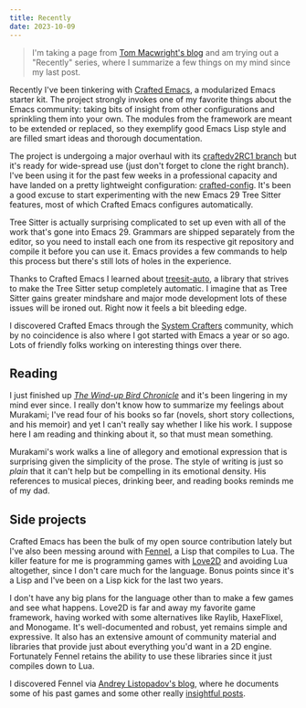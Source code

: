 ```yaml
---
title: Recently
date: 2023-10-09
---
```


> I'm taking a page from [Tom Macwright's blog](https://macwright.org)
> and am trying out a "Recently" series, where I summarize a few
> things on my mind since my last post.

Recently I've been tinkering with [Crafted
Emacs](https://github.com/SystemCrafters/crafted-emacs), a modularized
Emacs starter kit. The project strongly invokes one of my favorite
things about the Emacs community: taking bits of insight from other
configurations and sprinkling them into your own. The modules from the
framework are meant to be extended or replaced, so they exemplify good
Emacs Lisp style and are filled smart ideas and thorough
documentation.

The project is undergoing a major overhaul with its [craftedv2RC1
branch](https://github.com/SystemCrafters/crafted-emacs/tree/craftedv2RC1)
but it's ready for wide-spread use (just don't forget to clone the
right branch). I've been using it for the past few weeks in a
professional capacity and have landed on a pretty lightweight
configuration:
[crafted-config](https://git.sr.ht/~mgmarlow/crafted-config). It's
been a good excuse to start experimenting with the new Emacs 29 Tree
Sitter features, most of which Crafted Emacs configures
automatically.

Tree Sitter is actually surprising complicated to set up even with all
of the work that's gone into Emacs 29. Grammars are shipped separately
from the editor, so you need to install each one from its respective
git repository and compile it before you can use it. Emacs provides a
few commands to help this process but there's still lots of holes in
the experience.

Thanks to Crafted Emacs I learned about
[treesit-auto](https://github.com/renzmann/treesit-auto), a library
that strives to make the Tree Sitter setup completely automatic. I
imagine that as Tree Sitter gains greater mindshare and major mode
development lots of these issues will be ironed out. Right now it
feels a bit bleeding edge.

I discovered Crafted Emacs through the [System
Crafters](https://systemcrafters.net/) community, which by no
coincidence is also where I got started with Emacs a year or so
ago. Lots of friendly folks working on interesting things over there.

## Reading

I just finished up _[The Wind-up Bird
Chronicle](https://en.wikipedia.org/wiki/The_Wind-Up_Bird_Chronicle)_
and it's been lingering in my mind ever since. I really don't know how
to summarize my feelings about Murakami; I've read four of his books
so far (novels, short story collections, and his memoir) and yet I
can't really say whether I like his work. I suppose here I am reading
and thinking about it, so that must mean something.

Murakami's work walks a line of allegory and emotional expression that
is surprising given the simplicity of the prose. The style of writing
is just so _plain_ that it can't help but be compelling in its
emotional density. His references to musical pieces, drinking beer,
and reading books reminds me of my dad.

## Side projects

Crafted Emacs has been the bulk of my open source contribution lately
but I've also been messing around with
[Fennel](https://fennel-lang.org/), a Lisp that compiles to Lua. The
killer feature for me is programming games with
[Love2D](https://love2d.org/) and avoiding Lua altogether, since I
don't care much for the language. Bonus points since it's a Lisp and
I've been on a Lisp kick for the last two years.

I don't have any big plans for the language other than to make a few
games and see what happens. Love2D is far and away my favorite game
framework, having worked with some alternatives like Raylib,
HaxeFlixel, and Monogame. It's well-documented and robust, yet remains
simple and expressive. It also has an extensive amount of community
material and libraries that provide just about everything you'd want
in a 2D engine. Fortunately Fennel retains the ability to use these
libraries since it just compiles down to Lua.

I discovered Fennel via [Andrey Listopadov's
blog](https://andreyor.st/), where he documents some of his past games
and some other really [insightful
posts](https://andreyor.st/posts/2022-09-26-reproducible-research-with-org-mode-fennel-and-love/).
